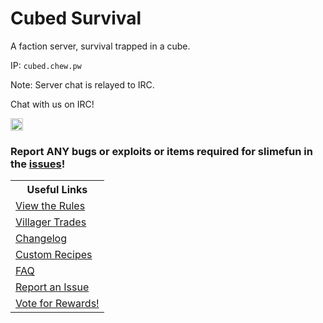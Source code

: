 # Cubed Survival

A faction server, survival trapped in a cube.

IP: `cubed.chew.pw`

Note: Server chat is relayed to IRC.

Chat with us on IRC!

<a href="https://www.irccloud.com/invite?channel=%23ChewCraft&amp;hostname=irc.spi.gt&amp;port=6697&amp;ssl=1" target="_blank"><img src="https://img.shields.io/badge/IRC-%23ChewCraft-1e72ff.svg?style=flat"  height="20"></a>

### Report ANY bugs or exploits or items required for slimefun in the [issues](http://github.com/chewcraft/cubed/issues/new)!

<table>
<tr>
 <th>Useful Links</th>
   </tr>
   <tr>
     <td><a href="https://chewcraft.github.io/Cubed/rules">View the Rules</a></td>
   </tr>
   <tr>
     <td><a href="https://chewcraft.github.io/Cubed/VillagerTrades">Villager Trades</a></td>
   </tr>
   <tr>
     <td><a href="https://chewcraft.github.io/Cubed/CHANGELOG">Changelog</a></td>
   </tr>
   <tr>
     <td><a href="https://chewcraft.github.io/Cubed/CustomRecipes">Custom Recipes</a></td>
   </tr>
   <tr>
    <td><a href="https://chewcraft.github.io/Cubed/FAQ">FAQ</a></td>
  </tr>
  <tr>
    <td><a href="http://github.com/chewcraft/cubed/issues/new">Report an Issue</a></td>
  </tr>
  <tr>
    <td><a href="http://mc.chew.pw/index.php?threads/official-vote-links.6/">Vote for Rewards!</a></td>
  </tr>
</table>

